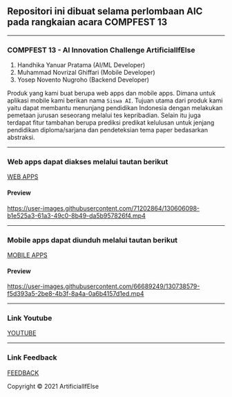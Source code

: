 ## Repositori ini dibuat selama perlombaan AIC pada rangkaian acara COMPFEST 13
---
### COMPFEST 13 - AI Innovation Challenge ArtificialIfElse

1. Handhika Yanuar Pratama (AI/ML Developer)
2. Muhammad Novrizal Ghiffari (Mobile Developer)
3. Yosep Novento Nugroho (Backend Developer)

Produk yang kami buat berupa web apps dan mobile apps. Dimana untuk aplikasi mobile kami berikan nama `Siswa AI`. Tujuan utama dari produk kami yaitu dapat membantu menunjang pendidikan Indonesia dengan melakukan pemetaan jurusan seseorang melalui tes kepribadian. Selain itu juga terdapat fitur tambahan berupa prediksi predikat kelulusan untuk jenjang pendidikan diploma/sarjana dan pendeteksian tema paper bedasarkan abstraksi.

---

### Web apps dapat diakses melalui tautan berikut

[WEB APPS](https://aic-compfest-artificialifelse.as.r.appspot.com)

#### Preview

https://user-images.githubusercontent.com/71202864/130606098-b1e525a3-61a3-49c0-8b49-da5b957826f4.mp4

---
### Mobile apps dapat diunduh melalui tautan berikut

[MOBILE APPS](https://github.com/ArtificialIfElse/AIC-COMPFEST13/raw/main/Product/Siswa%20AI%20v1.2.apk)

#### Preview

https://user-images.githubusercontent.com/66689249/130738579-f5d393a5-2be8-4b3f-8a4a-0a6b4157d1ed.mp4

---
### Link Youtube

[YOUTUBE](https://youtu.be/gxRLh3CFsnQ)

---
### Link Feedback
[FEEDBACK](https://forms.gle/FhRyx6gkFTVx3pTy7)

Copyright © 2021 ArtificialIfElse
